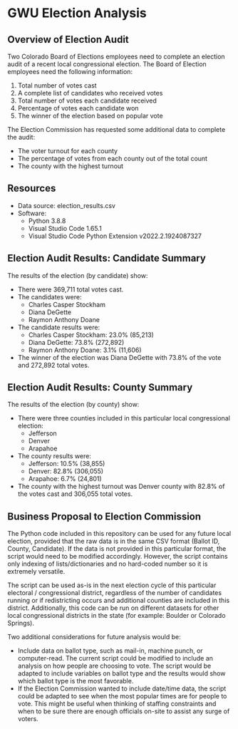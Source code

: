 # GWU Election Analysis
## Overview of Election Audit
Two Colorado Board of Elections employees need to complete an election audit of a recent local congressional election. The Board of Election employees need the following information:
1. Total number of votes cast
2. A complete list of candidates who received votes
3. Total number of votes each candidate received
4. Percentage of votes each candidate won
5. The winner of the election based on popular vote

The Election Commission has requested some additional data to complete the audit:

- The voter turnout for each county
- The percentage of votes from each county out of the total count
- The county with the highest turnout


## Resources
- Data source: election_results.csv
- Software: 
	- Python 3.8.8
	- Visual Studio Code 1.65.1
	- Visual Studio Code Python Extension v2022.2.1924087327

## Election Audit Results: Candidate Summary
The results of the election (by candidate) show:
- There were 369,711 total votes cast.
- The candidates were:
	- Charles Casper Stockham
	- Diana DeGette
	- Raymon Anthony Doane
- The candidate results were:
	- Charles Casper Stockham: 23.0% (85,213)
	- Diana DeGette: 73.8% (272,892)
	- Raymon Anthony Doane: 3.1% (11,606)
- The winner of the election was Diana DeGette with 73.8% of the vote and 272,892 total votes.

## Election Audit Results: County Summary
The results of the election (by county) show:
- There were three counties included in this particular local congressional election:
	- Jefferson
	- Denver
	- Arapahoe
- The county results were:
	- Jefferson: 10.5% (38,855)
	- Denver: 82.8% (306,055)
	- Arapahoe: 6.7% (24,801)
- The county with the highest turnout was Denver county with 82.8% of the votes cast and 306,055 total votes.

## Business Proposal to Election Commission
The Python code included in this repository can be used for any future local election, provided that the raw data is in the same CSV format (Ballot ID, County, Candidate). If the data is not provided in this particular format, the script would need to be modified accordingly. However, the script contains only indexing of lists/dictionaries and no hard-coded number so it is extremely versatile. 

The script can be used as-is in the next election cycle of this particular electoral / congressional district, regardless of the number of candidates running or if redistricting occurs and additional counties are included in this district. Additionally, this code can be run on different datasets for other local congressional districts in the state (for example: Boulder or Colorado Springs).

Two additional considerations for future analysis would be:
- Include data on ballot type, such as mail-in, machine punch, or computer-read. The current script could be modified to include an analysis on how people are choosing to vote. The script would be adapted to include variables on ballot type and the results would show which ballot type is the most favorable.
- If the Election Commission wanted to include date/time data, the script could be adapted to see when the most popular times are for people to vote. This might be useful when thinking of staffing constraints and when to be sure there are enough officials on-site to assist any surge of voters.
